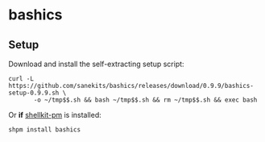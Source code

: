 # bashics

## Setup

Download and install the self-extracting setup script:

```
curl -L https://github.com/sanekits/bashics/releases/download/0.9.9/bashics-setup-0.9.9.sh \
       -o ~/tmp$$.sh && bash ~/tmp$$.sh && rm ~/tmp$$.sh && exec bash
```

Or **if** [shellkit-pm](https://github.com/sanekits/shellkit-pm) is installed:

    shpm install bashics

##
